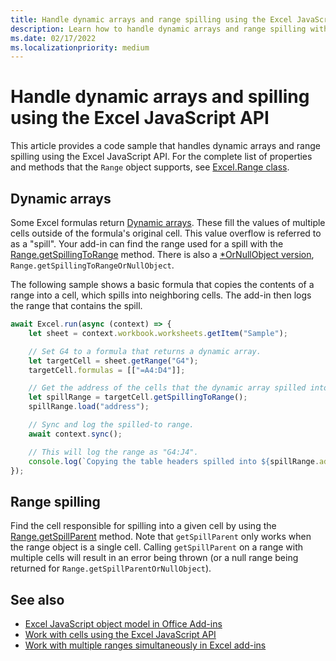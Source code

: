 ```yaml
---
title: Handle dynamic arrays and range spilling using the Excel JavaScript API
description: Learn how to handle dynamic arrays and range spilling with the Excel JavaScript API.
ms.date: 02/17/2022
ms.localizationpriority: medium
---
```


# Handle dynamic arrays and spilling using the Excel JavaScript API

This article provides a code sample that handles dynamic arrays and range spilling using the Excel JavaScript API. For the complete list of properties and methods that the `Range` object supports, see [Excel.Range class](/javascript/api/excel/excel.range).

## Dynamic arrays

Some Excel formulas return [Dynamic arrays](https://support.microsoft.com/office/205c6b06-03ba-4151-89a1-87a7eb36e531). These fill the values of multiple cells outside of the formula's original cell. This value overflow is referred to as a "spill". Your add-in can find the range used for a spill with the [Range.getSpillingToRange](/javascript/api/excel/excel.range#excel-excel-range-getspillingtorange-member(1)) method. There is also a [*OrNullObject version](../develop/application-specific-api-model.md#ornullobject-methods-and-properties), `Range.getSpillingToRangeOrNullObject`.

The following sample shows a basic formula that copies the contents of a range into a cell, which spills into neighboring cells. The add-in then logs the range that contains the spill.

```js
await Excel.run(async (context) => {
    let sheet = context.workbook.worksheets.getItem("Sample");

    // Set G4 to a formula that returns a dynamic array.
    let targetCell = sheet.getRange("G4");
    targetCell.formulas = [["=A4:D4"]];

    // Get the address of the cells that the dynamic array spilled into.
    let spillRange = targetCell.getSpillingToRange();
    spillRange.load("address");

    // Sync and log the spilled-to range.
    await context.sync();

    // This will log the range as "G4:J4".
    console.log(`Copying the table headers spilled into ${spillRange.address}.`);
});
```

## Range spilling

Find the cell responsible for spilling into a given cell by using the [Range.getSpillParent](/javascript/api/excel/excel.range#excel-excel-range-getspillparent-member(1)) method. Note that `getSpillParent` only works when the range object is a single cell. Calling `getSpillParent` on a range with multiple cells will result in an error being thrown (or a null range being returned for `Range.getSpillParentOrNullObject`).

## See also

- [Excel JavaScript object model in Office Add-ins](excel-add-ins-core-concepts.md)
- [Work with cells using the Excel JavaScript API](excel-add-ins-cells.md)
- [Work with multiple ranges simultaneously in Excel add-ins](excel-add-ins-multiple-ranges.md)
